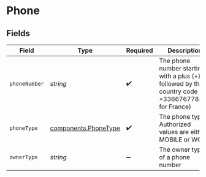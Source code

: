 # Phone


## Fields

| Field                                                                                                 | Type                                                                                                  | Required                                                                                              | Description                                                                                           |
| ----------------------------------------------------------------------------------------------------- | ----------------------------------------------------------------------------------------------------- | ----------------------------------------------------------------------------------------------------- | ----------------------------------------------------------------------------------------------------- |
| `phoneNumber`                                                                                         | *string*                                                                                              | :heavy_check_mark:                                                                                    | The phone number starting with a plus (+) followed by the country code (e.g +336676778890 for France) |
| `phoneType`                                                                                           | [components.PhoneType](../../models/components/phonetype.md)                                          | :heavy_check_mark:                                                                                    | The phone type. Authorized values are either MOBILE or WORK                                           |
| `ownerType`                                                                                           | *string*                                                                                              | :heavy_minus_sign:                                                                                    | The owner type of a phone number                                                                      |
